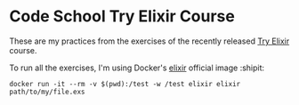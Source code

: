 # Code School Try Elixir Course

These are my practices from the exercises of the recently released [Try Elixir](http://campus.codeschool.com/courses/try-elixir) course.

To run all the exercises, I'm using Docker's [elixir](https://hub.docker.com/_/elixir/) official image :shipit:

```
docker run -it --rm -v $(pwd):/test -w /test elixir elixir path/to/my/file.exs
```
